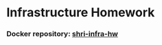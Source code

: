 # Infrastructure Homework

### Docker repository: [shri-infra-hw](https://hub.docker.com/repository/docker/lyaplyap/shri-infra-hw/tags?page=1&ordering=last_updated)
